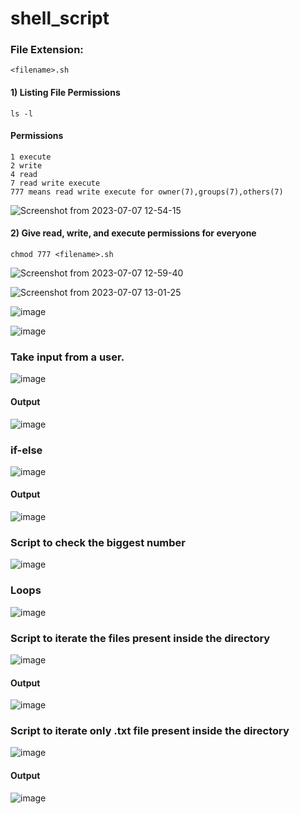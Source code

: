 # shell_script

### File Extension:

```
<filename>.sh
```

#### 1) Listing File Permissions
```
ls -l
```
#### Permissions

```
1 execute
2 write
4 read
7 read write execute
777 means read write execute for owner(7),groups(7),others(7)
```

![Screenshot from 2023-07-07 12-54-15](https://github.com/DhanashriSaner/shell_script/assets/88526990/fb8327d4-e052-4bf7-b4a4-0f7e1fdeb0f8)


#### 2) Give read, write, and execute permissions for everyone
```
chmod 777 <filename>.sh
```

![Screenshot from 2023-07-07 12-59-40](https://github.com/DhanashriSaner/shell_script/assets/88526990/4ac1e237-c258-4489-8e54-0d6762b5086e)

![Screenshot from 2023-07-07 13-01-25](https://github.com/DhanashriSaner/shell_script/assets/88526990/5e83d3dd-c295-4359-8fd2-8d6b1450a427)

![image](https://github.com/DhanashriSaner/shell_script/assets/88526990/d14292aa-94ff-4eee-8dac-534b62133f35)

![image](https://github.com/DhanashriSaner/shell_script/assets/88526990/f929ce4c-aea4-459f-80f9-e9eb99b66f1a)


### Take input from a user.

![image](https://github.com/DhanashriSaner/shell_script/assets/88526990/94d7ff7b-3869-4a6e-8ad7-8e48a388404c)

#### Output

![image](https://github.com/DhanashriSaner/shell_script/assets/88526990/e73702de-5994-49f3-b9a0-c94decf2b712)

### if-else

![image](https://github.com/DhanashriSaner/shell_script/assets/88526990/d5cd1f81-1f31-4a40-ad6f-ef8b788edc41)

#### Output

![image](https://github.com/DhanashriSaner/shell_script/assets/88526990/e1f0f8f3-23d0-42e7-a1e0-f7ef9851f1c6)


### Script to check the biggest number 

![image](https://github.com/DhanashriSaner/shell_script/assets/88526990/857a4960-a187-4704-91f9-22d26dd5ad7c)


### Loops
![image](https://github.com/DhanashriSaner/shell_script/assets/88526990/20c8bca2-e47e-4da0-b317-2470a47ee8d3)

### Script to iterate the files present inside the directory
![image](https://github.com/DhanashriSaner/shell_script/assets/88526990/9e549894-f639-4f5f-b56b-fd1e5e1ff291)

#### Output
![image](https://github.com/DhanashriSaner/shell_script/assets/88526990/c12b5f93-c545-4ce4-900a-388378a307fb)

### Script to iterate only .txt file present inside the directory
![image](https://github.com/DhanashriSaner/shell_script/assets/88526990/d338da89-42c8-491a-b9f2-539770e70070)

#### Output
![image](https://github.com/DhanashriSaner/shell_script/assets/88526990/5ac805d1-6c81-4094-bb55-41e85c248f30)






